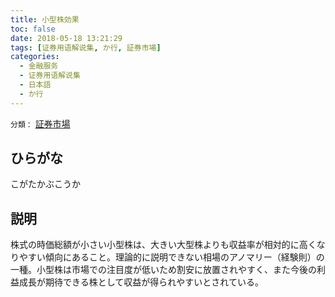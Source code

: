 ```yaml
---
title: 小型株効果
toc: false
date: 2018-05-18 13:21:29
tags: [证券用语解说集, か行, 証券市場]
categories:
  - 金融服务
  - 证券用语解说集
  - 日本語
  - か行
---
```


`分類：` [証券市場](/tags/証券市場/)

## ひらがな

こがたかぶこうか

## 説明

株式の時価総額が小さい小型株は、大きい大型株よりも収益率が相対的に高くなりやすい傾向にあること。理論的に説明できない相場のアノマリー（経験則）の一種。小型株は市場での注目度が低いため割安に放置されやすく、また今後の利益成長が期待できる株として収益が得られやすいとされている。
